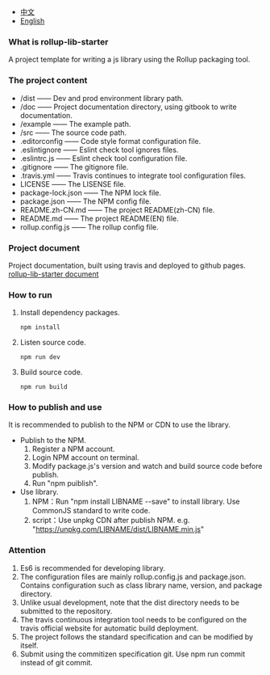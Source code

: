 * [中文](README.zh-CN.md)
* [English](README.md)

### What is rollup-lib-starter

A project template for writing a js library using the Rollup packaging tool.

### The project content

- /dist —— Dev and prod environment library path.
- /doc —— Project documentation directory, using gitbook to write documentation.
- /example —— The example path.
- /src —— The source code path.
- .editorconfig —— Code style format configuration file.
- .eslintignore —— Eslint check tool ignores files.
- .eslintrc.js —— Eslint check tool configuration file.
- .gitignore —— The gitignore file.
- .travis.yml —— Travis continues to integrate tool configuration files.
- LICENSE —— The LISENSE file.
- package-lock.json —— The NPM lock file.
- package.json —— The NPM config file.
- README.zh-CN.md —— The project README(zh-CN) file.
- README.md —— The project README(EN) file.
- rollup.config.js —— The rollup config file.

### Project document

Project documentation, built using travis and deployed to github pages. [rollup-lib-starter document](https://shinn-lancelot.github.io/rollup-lib-starter/)

### How to run

1. Install dependency packages.

    ```
    npm install
    ```

2. Listen source code.

    ```
    npm run dev
    ```

3. Build source code.

    ```
    npm run build
    ```

### How to publish and use

It is recommended to publish to the NPM or CDN to use the library.

* Publish to the NPM.
    1. Register a NPM account.
    2. Login NPM account on terminal.
    3. Modify package.js's version and watch and build source code before publish.
    4. Run "npm puiblish".
* Use library.
    1. NPM：Run "npm install LIBNAME --save" to install library. Use CommonJS standard to write code.
    2. script：Use unpkg CDN after publish NPM. e.g. "https://unpkg.com/LIBNAME/dist/LIBNAME.min.js"

### Attention

1. Es6 is recommended for developing library.
2. The configuration files are mainly rollup.config.js and package.json. Contains configuration such as class library name, version, and package directory.
3. Unlike usual development, note that the dist directory needs to be submitted to the repository.
4. The travis continuous integration tool needs to be configured on the travis official website for automatic build deployment.
5. The project follows the standard specification and can be modified by itself.
6. Submit using the commitizen specification git. Use npm run commit instead of git commit.